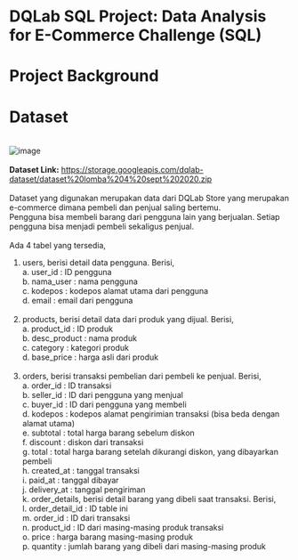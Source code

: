 # DQLab SQL Project: Data Analysis for E-Commerce Challenge (SQL)
# Project Background

# Dataset
<br> ![image](https://github.com/user-attachments/assets/49607237-d615-4351-9f0d-8e77604cbda2)
<br>
<br>**Dataset Link:** https://storage.googleapis.com/dqlab-dataset/dataset%20lomba%204%20sept%202020.zip
<br>
<br>Dataset yang digunakan merupakan data dari DQLab Store yang merupakan e-commerce dimana pembeli dan penjual saling bertemu. 
<br>Pengguna bisa membeli barang dari pengguna lain yang berjualan. Setiap pengguna bisa menjadi pembeli sekaligus penjual.
<br>
<br>Ada 4 tabel yang tersedia,
1. users, berisi detail data pengguna. Berisi,
   <br> a. user_id : ID pengguna
   <br> b. nama_user : nama pengguna
   <br> c. kodepos : kodepos alamat utama dari pengguna
   <br> d. email : email dari pengguna
   <br>
   <br>
2. products, berisi detail data dari produk yang dijual. Berisi,
   <br> a. product_id : ID produk
   <br> b. desc_product : nama produk
   <br> c. category : kategori produk
   <br> d. base_price : harga asli dari produk
   <br>
   <br>
3. orders, berisi transaksi pembelian dari pembeli ke penjual. Berisi,
   <br> a. order_id : ID transaksi
   <br> b. seller_id : ID dari pengguna yang menjual
   <br> c. buyer_id : ID dari pengguna yang membeli
   <br> d. kodepos : kodepos alamat pengirimian transaksi (bisa beda dengan alamat utama)
   <br> e. subtotal : total harga barang sebelum diskon
   <br> f. discount : diskon dari transaksi
   <br> g. total : total harga barang setelah dikurangi diskon, yang dibayarkan pembeli
   <br> h. created_at : tanggal transaksi
   <br> i. paid_at : tanggal dibayar
   <br> j. delivery_at : tanggal pengiriman
   <br> k. order_details, berisi detail barang yang dibeli saat transaksi. Berisi,
   <br> l. order_detail_id : ID table ini
   <br> m. order_id : ID dari transaksi
   <br> n. product_id : ID dari masing-masing produk transaksi
   <br> o. price : harga barang masing-masing produk
   <br> p. quantity : jumlah barang yang dibeli dari masing-masing produk
